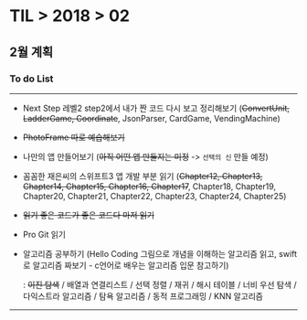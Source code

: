 # TIL > 2018 > 02

## 2월 계획


### To do List

---

- Next Step 레벨2 step2에서 내가 짠 코드 다시 보고 정리해보기
(~~ConvertUnit, LadderGame, Coordinate~~, JsonParser, CardGame, VendingMachine)

- ~~PhotoFrame 따로 예습해보기~~

- 나만의 앱 만들어보기 (~~아직 어떤 앱 만들지는 미정~~ -> `선택의 신` 만들 예정)

- 꼼꼼한 재은씨의 스위프트3 앱 개발 부분 읽기
(~~Chapter12, Chapter13, Chapter14, Chapter15, Chapter16, Chapter17~~, Chapter18, Chapter19, Chapter20, Chapter21, Chapter22, Chapter23, Chapter24, Chapter25)

- ~~읽기 좋은 코드가 좋은 코드다 마저 읽기~~

- Pro Git 읽기

- 알고리즘 공부하기 (Hello Coding 그림으로 개념을 이해하는 알고리즘 읽고, swift로 알고리즘 짜보기 - c언어로 배우는 알고리즘 입문 참고하기)

  : ~~이진 탐색~~ / 배열과 연결리스트 / 선택 정렬 / 재귀 / 해시 테이블 / 너비 우선 탐색 / 다익스트라 알고리즘 / 탐욕 알고리즘 / 동적 프로그래밍 / KNN 알고리즘

---
